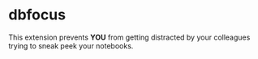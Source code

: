 # dbfocus
This extension prevents **YOU** from getting distracted by your colleagues trying to sneak peek your notebooks.
